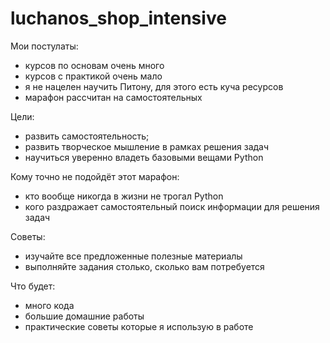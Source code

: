 # luchanos_shop_intensive
Мои постулаты:
- курсов по основам очень много
- курсов с практикой очень мало
- я не нацелен научить Питону, для этого есть куча ресурсов
- марафон рассчитан на самостоятельных

Цели:
- развить самостоятельность;
- развить творческое мышление в рамках решения задач
- научиться уверенно владеть базовыми вещами Python

Кому точно не подойдёт этот марафон:
- кто вообще никогда в жизни не трогал Python
- кого раздражает самостоятельный поиск информации для решения задач

Советы:
- изучайте все предложенные полезные материалы
- выполняйте задания столько, сколько вам потребуется

Что будет:
- много кода
- большие домашние работы
- практические советы которые я использую в работе